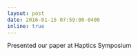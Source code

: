 ```yaml
---
layout: post
date: 2016-01-15 07:59:00-0400
inline: true
---
```


Presented our paper at Haptics Symposium
